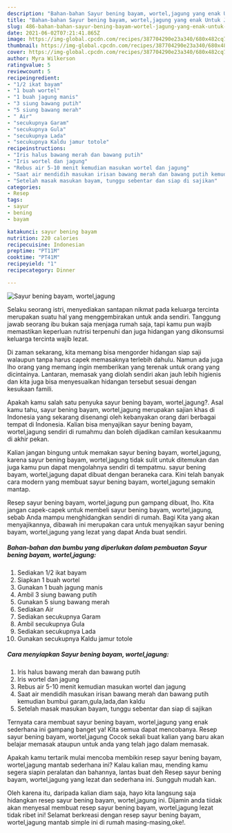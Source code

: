 ```yaml
---
description: "Bahan-bahan Sayur bening bayam, wortel,jagung yang enak Untuk Jualan"
title: "Bahan-bahan Sayur bening bayam, wortel,jagung yang enak Untuk Jualan"
slug: 486-bahan-bahan-sayur-bening-bayam-wortel-jagung-yang-enak-untuk-jualan
date: 2021-06-02T07:21:41.865Z
image: https://img-global.cpcdn.com/recipes/387704290e23a340/680x482cq70/sayur-bening-bayam-worteljagung-foto-resep-utama.jpg
thumbnail: https://img-global.cpcdn.com/recipes/387704290e23a340/680x482cq70/sayur-bening-bayam-worteljagung-foto-resep-utama.jpg
cover: https://img-global.cpcdn.com/recipes/387704290e23a340/680x482cq70/sayur-bening-bayam-worteljagung-foto-resep-utama.jpg
author: Myra Wilkerson
ratingvalue: 5
reviewcount: 5
recipeingredient:
- "1/2 ikat bayam"
- "1 buah wortel"
- "1 buah jagung manis"
- "3 siung bawang putih"
- "5 siung bawang merah"
- " Air"
- "secukupnya Garam"
- "secukupnya Gula"
- "secukupnya Lada"
- "secukupnya Kaldu jamur totole"
recipeinstructions:
- "Iris halus bawang merah dan bawang putih"
- "Iris wortel dan jagung"
- "Rebus air 5-10 menit kemudian masukan wortel dan jagung"
- "Saat air mendidih masukan irisan bawang merah dan bawang putih kemudian bumbui garam,gula,lada,dan kaldu"
- "Setelah masak masukan bayam, tunggu sebentar dan siap di sajikan"
categories:
- Resep
tags:
- sayur
- bening
- bayam

katakunci: sayur bening bayam 
nutrition: 220 calories
recipecuisine: Indonesian
preptime: "PT11M"
cooktime: "PT41M"
recipeyield: "1"
recipecategory: Dinner

---
```



![Sayur bening bayam, wortel,jagung](https://img-global.cpcdn.com/recipes/387704290e23a340/680x482cq70/sayur-bening-bayam-worteljagung-foto-resep-utama.jpg)

Selaku seorang istri, menyediakan santapan nikmat pada keluarga tercinta merupakan suatu hal yang menggembirakan untuk anda sendiri. Tanggung jawab seorang ibu bukan saja menjaga rumah saja, tapi kamu pun wajib memastikan keperluan nutrisi terpenuhi dan juga hidangan yang dikonsumsi keluarga tercinta wajib lezat.

Di zaman  sekarang, kita memang bisa mengorder hidangan siap saji walaupun tanpa harus capek memasaknya terlebih dahulu. Namun ada juga lho orang yang memang ingin memberikan yang terenak untuk orang yang dicintainya. Lantaran, memasak yang diolah sendiri akan jauh lebih higienis dan kita juga bisa menyesuaikan hidangan tersebut sesuai dengan kesukaan famili. 



Apakah kamu salah satu penyuka sayur bening bayam, wortel,jagung?. Asal kamu tahu, sayur bening bayam, wortel,jagung merupakan sajian khas di Indonesia yang sekarang disenangi oleh kebanyakan orang dari berbagai tempat di Indonesia. Kalian bisa menyajikan sayur bening bayam, wortel,jagung sendiri di rumahmu dan boleh dijadikan camilan kesukaanmu di akhir pekan.

Kalian jangan bingung untuk memakan sayur bening bayam, wortel,jagung, karena sayur bening bayam, wortel,jagung tidak sulit untuk ditemukan dan juga kamu pun dapat mengolahnya sendiri di tempatmu. sayur bening bayam, wortel,jagung dapat dibuat dengan beraneka cara. Kini telah banyak cara modern yang membuat sayur bening bayam, wortel,jagung semakin mantap.

Resep sayur bening bayam, wortel,jagung pun gampang dibuat, lho. Kita jangan capek-capek untuk membeli sayur bening bayam, wortel,jagung, sebab Anda mampu menghidangkan sendiri di rumah. Bagi Kita yang akan menyajikannya, dibawah ini merupakan cara untuk menyajikan sayur bening bayam, wortel,jagung yang lezat yang dapat Anda buat sendiri.

<!--inarticleads1-->

##### Bahan-bahan dan bumbu yang diperlukan dalam pembuatan Sayur bening bayam, wortel,jagung:

1. Sediakan 1/2 ikat bayam
1. Siapkan 1 buah wortel
1. Gunakan 1 buah jagung manis
1. Ambil 3 siung bawang putih
1. Gunakan 5 siung bawang merah
1. Sediakan  Air
1. Sediakan secukupnya Garam
1. Ambil secukupnya Gula
1. Sediakan secukupnya Lada
1. Gunakan secukupnya Kaldu jamur totole




<!--inarticleads2-->

##### Cara menyiapkan Sayur bening bayam, wortel,jagung:

1. Iris halus bawang merah dan bawang putih
1. Iris wortel dan jagung
1. Rebus air 5-10 menit kemudian masukan wortel dan jagung
1. Saat air mendidih masukan irisan bawang merah dan bawang putih kemudian bumbui garam,gula,lada,dan kaldu
1. Setelah masak masukan bayam, tunggu sebentar dan siap di sajikan




Ternyata cara membuat sayur bening bayam, wortel,jagung yang enak sederhana ini gampang banget ya! Kita semua dapat mencobanya. Resep sayur bening bayam, wortel,jagung Cocok sekali buat kalian yang baru akan belajar memasak ataupun untuk anda yang telah jago dalam memasak.

Apakah kamu tertarik mulai mencoba membikin resep sayur bening bayam, wortel,jagung mantab sederhana ini? Kalau kalian mau, mending kamu segera siapin peralatan dan bahannya, lantas buat deh Resep sayur bening bayam, wortel,jagung yang lezat dan sederhana ini. Sungguh mudah kan. 

Oleh karena itu, daripada kalian diam saja, hayo kita langsung saja hidangkan resep sayur bening bayam, wortel,jagung ini. Dijamin anda tiidak akan menyesal membuat resep sayur bening bayam, wortel,jagung lezat tidak ribet ini! Selamat berkreasi dengan resep sayur bening bayam, wortel,jagung mantab simple ini di rumah masing-masing,oke!.

